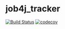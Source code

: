 # job4j_tracker
[![Build Status](https://travis-ci.com/staskorobeynikov/job4j_tracker.svg?branch=master)](https://travis-ci.com/staskorobeynikov/job4j_tracker)
[![codecov](https://codecov.io/gh/staskorobeynikov/job4j_tracker/branch/master/graph/badge.svg)](https://codecov.io/gh/staskorobeynikov/job4j_tracker)